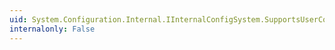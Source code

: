```yaml
---
uid: System.Configuration.Internal.IInternalConfigSystem.SupportsUserConfig
internalonly: False
---
```

